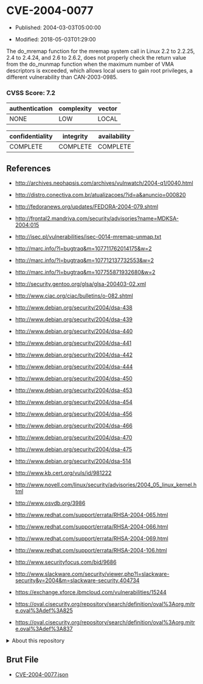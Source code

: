 # CVE-2004-0077

- Published: 2004-03-03T05:00:00

- Modified: 2018-05-03T01:29:00

The do_mremap function for the mremap system call in Linux 2.2 to 2.2.25, 2.4 to 2.4.24, and 2.6 to 2.6.2, does not properly check the return value from the do_munmap function when the maximum number of VMA descriptors is exceeded, which allows local users to gain root privileges, a different vulnerability than CAN-2003-0985.

### CVSS Score: **7.2**

| authentication | complexity | vector |
| --- | --- | --- |
| NONE | LOW | LOCAL |

| confidentiality | integrity | availability |
| --- | --- | --- |
| COMPLETE | COMPLETE | COMPLETE |

## References

* http://archives.neohapsis.com/archives/vulnwatch/2004-q1/0040.html

* http://distro.conectiva.com.br/atualizacoes/?id=a&anuncio=000820

* http://fedoranews.org/updates/FEDORA-2004-079.shtml

* http://frontal2.mandriva.com/security/advisories?name=MDKSA-2004:015

* http://isec.pl/vulnerabilities/isec-0014-mremap-unmap.txt

* http://marc.info/?l=bugtraq&m=107711762014175&w=2

* http://marc.info/?l=bugtraq&m=107712137732553&w=2

* http://marc.info/?l=bugtraq&m=107755871932680&w=2

* http://security.gentoo.org/glsa/glsa-200403-02.xml

* http://www.ciac.org/ciac/bulletins/o-082.shtml

* http://www.debian.org/security/2004/dsa-438

* http://www.debian.org/security/2004/dsa-439

* http://www.debian.org/security/2004/dsa-440

* http://www.debian.org/security/2004/dsa-441

* http://www.debian.org/security/2004/dsa-442

* http://www.debian.org/security/2004/dsa-444

* http://www.debian.org/security/2004/dsa-450

* http://www.debian.org/security/2004/dsa-453

* http://www.debian.org/security/2004/dsa-454

* http://www.debian.org/security/2004/dsa-456

* http://www.debian.org/security/2004/dsa-466

* http://www.debian.org/security/2004/dsa-470

* http://www.debian.org/security/2004/dsa-475

* http://www.debian.org/security/2004/dsa-514

* http://www.kb.cert.org/vuls/id/981222

* http://www.novell.com/linux/security/advisories/2004_05_linux_kernel.html

* http://www.osvdb.org/3986

* http://www.redhat.com/support/errata/RHSA-2004-065.html

* http://www.redhat.com/support/errata/RHSA-2004-066.html

* http://www.redhat.com/support/errata/RHSA-2004-069.html

* http://www.redhat.com/support/errata/RHSA-2004-106.html

* http://www.securityfocus.com/bid/9686

* http://www.slackware.com/security/viewer.php?l=slackware-security&y=2004&m=slackware-security.404734

* https://exchange.xforce.ibmcloud.com/vulnerabilities/15244

* https://oval.cisecurity.org/repository/search/definition/oval%3Aorg.mitre.oval%3Adef%3A825

* https://oval.cisecurity.org/repository/search/definition/oval%3Aorg.mitre.oval%3Adef%3A837

<details>
<summary>About this repository</summary> 

  This repository is part of the project [Live Hack CVE](https://github.com/Live-Hack-CVE). Main website can be found [www.live-hack.org](https://www.live-hack.org) 
  
  Made by [Sn0wAlice](https://github.com/Sn0wAlice) for the people that care about security and need to have a feed of the latest CVEs. Hope you enjoy it, don't forget to star the repo and follow me on [Twitter](https://twitter.com/Sn0wAlice) and [Github](https://github.com/Sn0wAlice). And that is my [personnal website](https://www.alice-snow.me/)

  - [Home Page](https://github.com/Live-Hack-CVE)
  - [Framework](https://github.com/Live-Hack-CVE/cve-framework)
  - [CVE database](https://github.com/Live-Hack-CVE/full_database)
  - [Changelog](https://github.com/Live-Hack-CVE/Changelog)
</details>

## Brut File

* [CVE-2004-0077.json](https://raw.githubusercontent.com/Live-Hack-CVE/full_database/main/cves/2004/CVE-2004-0077.json)

